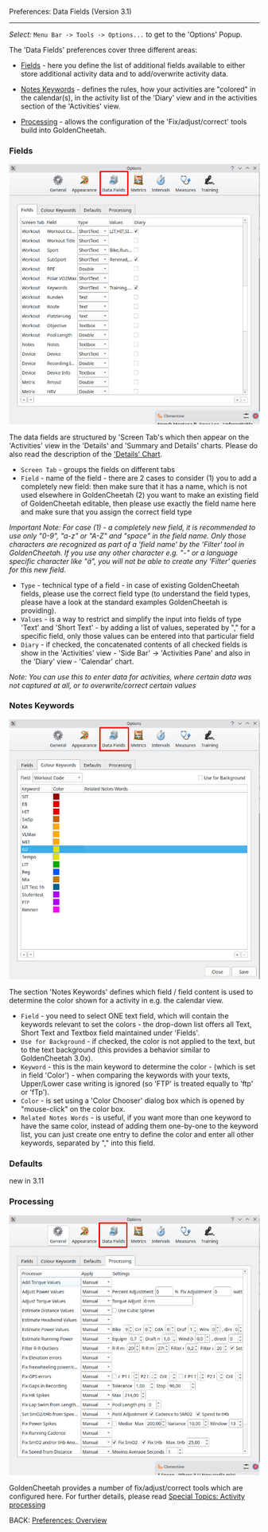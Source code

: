 Preferences: Data Fields (Version 3.1)
***

_Select:_ `Menu Bar -> Tools -> Options...` to get to the 'Options' Popup.

The 'Data Fields' preferences cover three different areas:

* [Fields](https://github.com/GoldenCheetah/GoldenCheetah/wiki/UG_Preferences_Data-Fields#fields) - here you define the list of additional fields available to either store additional activity data and to add/overwrite activity data.

* [Notes Keywords](https://github.com/GoldenCheetah/GoldenCheetah/wiki/UG_Preferences_Data-Fields#notes-keywords) - defines the rules, how your activities are "colored" in the calendar(s), in the activity list of the 'Diary' view and in the activities section of the 'Activities' view.

* [Processing](https://github.com/GoldenCheetah/GoldenCheetah/wiki/UG_Preferences_Data-Fields#processing) - allows the configuration of the 'Fix/adjust/correct' tools build into GoldenCheetah.

### Fields

![Preferences - Datafields - Fields](https://raw.githubusercontent.com/GoldenCheetah/GoldenCheetah/master/doc/wiki/PreferencesDataFields_Fields.jpg)

The data fields are structured by 'Screen Tab's which then appear on the 'Activities' view in the 'Details' and 'Summary and Details' charts. Please do also read the description of the ['Details' Chart](https://github.com/GoldenCheetah/GoldenCheetah/wiki/UG_ChartTypes_Activities#details).

* `Screen Tab` - groups the fields on different tabs 
* `Field` - name of the field - there are 2 cases to consider (1) you to add a completely new field: then make sure that it has a name, which is not used elsewhere in GoldenCheetah (2) you want to make an existing field of GoldenCheetah editable, then please use exactly the field name here and make sure that you assign the correct field type

_Important Note: For case (1) - a completely new field, it is recommended to use only "0-9", "a-z" or "A-Z" and "space" in the field name. Only those characters are recognized as part of a 'field name' by the 'Filter' tool in GoldenCheetah. If you use any other character e.g. "-" or a language specific character like "ä", you will not be able to create any 'Filter' queries for this new field._

* `Type` - technical type of a field - in case of existing GoldenCheetah fields, please use the correct field type (to understand the field types, please have a look at the standard examples GoldenCheetah is providing).
* `Values` - is a way to restrict and simplify the input into fields of type 'Text' and 'Short Text' - by adding a list of values, seperated by "," for a specific field, only those values can be entered into that particular field
* `Diary` - if checked, the concatenated contents of all checked fields is show in the 'Activities' view - 'Side Bar' -> 'Activities Pane' and also in the 'Diary' view - 'Calendar' chart.

_Note: You can use this to enter data for activities, where certain data was not captured at all, or to overwrite/correct certain values_

### Notes Keywords

![Preferences - Datafields - NotesKeywords](https://raw.githubusercontent.com/GoldenCheetah/GoldenCheetah/master/doc/wiki/PreferencesDataFields_NotesKeywords.jpg)

The section 'Notes Keywords' defines which field / field content is used to determine the color shown for a activity in e.g. the calendar view.

* `Field` - you need to select ONE text field, which will contain the keywords relevant to set the colors - the drop-down list offers all Text, Short Text and Textbox field maintained under 'Fields'.
* `Use for Background` - if checked, the color is not applied to the text, but to the text background (this provides a behavior similar to GoldenCheetah 3.0x).
* `Keyword` - this is the main keyword to determine the color - (which is set in field 'Color') - when comparing the keywords with your texts, Upper/Lower case writing is ignored (so 'FTP' is treated equally to 'ftp' or 'fTp').
* `Color` - is set using a 'Color Chooser' dialog box which is opened by "mouse-click" on the color box.
* `Related Notes Words` - is useful, if you want more than one keyword to have the same color, instead of adding them one-by-one to the keyword list, you can just create one entry to define the color and enter all other keywords, separated by "," into this field.

### Defaults

new in 3.11 

### Processing

![Preferences - Datafields - Processing](https://raw.githubusercontent.com/GoldenCheetah/GoldenCheetah/master/doc/wiki/PreferencesDataFields_Processing.jpg)

GoldenCheetah provides a number of fix/adjust/correct tools which are configured here. For further details, please read [Special Topics: Activity processing](https://github.com/GoldenCheetah/GoldenCheetah/wiki/UG_Special-Topics_Activity-Processing)

BACK: [Preferences: Overview](https://github.com/GoldenCheetah/GoldenCheetah/wiki/UG_Preferences_Overview)

